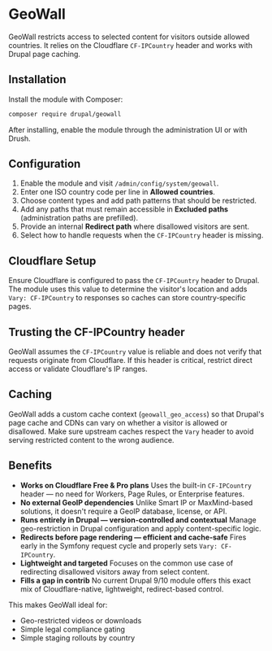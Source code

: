 # GeoWall

GeoWall restricts access to selected content for visitors outside allowed countries. It relies on the Cloudflare `CF-IPCountry` header and works with Drupal page caching.

## Installation

Install the module with Composer:

```bash
composer require drupal/geowall
```

After installing, enable the module through the administration UI or with Drush.

## Configuration

1. Enable the module and visit `/admin/config/system/geowall`.
2. Enter one ISO country code per line in **Allowed countries**.
3. Choose content types and add path patterns that should be restricted.
4. Add any paths that must remain accessible in **Excluded paths** (administration paths are prefilled).
5. Provide an internal **Redirect path** where disallowed visitors are sent.
6. Select how to handle requests when the `CF-IPCountry` header is missing.

## Cloudflare Setup

Ensure Cloudflare is configured to pass the `CF-IPCountry` header to Drupal. The module uses this value to determine the visitor's location and adds `Vary: CF-IPCountry` to responses so caches can store country‑specific pages.

## Trusting the CF-IPCountry header

GeoWall assumes the `CF-IPCountry` value is reliable and does not verify that requests originate from Cloudflare. If this header is critical, restrict direct access or validate Cloudflare's IP ranges.

## Caching

GeoWall adds a custom cache context (`geowall_geo_access`) so that Drupal's page cache and CDNs can vary on whether a visitor is allowed or disallowed. Make sure upstream caches respect the `Vary` header to avoid serving restricted content to the wrong audience.

## Benefits

- **Works on Cloudflare Free & Pro plans**
  Uses the built-in `CF-IPCountry` header — no need for Workers, Page Rules, or Enterprise features.
- **No external GeoIP dependencies**
  Unlike Smart IP or MaxMind-based solutions, it doesn't require a GeoIP database, license, or API.
- **Runs entirely in Drupal — version-controlled and contextual**
  Manage geo-restriction in Drupal configuration and apply content-specific logic.
- **Redirects before page rendering — efficient and cache-safe**
  Fires early in the Symfony request cycle and properly sets `Vary: CF-IPCountry`.
- **Lightweight and targeted**
  Focuses on the common use case of redirecting disallowed visitors away from select content.
- **Fills a gap in contrib**
  No current Drupal 9/10 module offers this exact mix of Cloudflare-native, lightweight, redirect-based control.

This makes GeoWall ideal for:

- Geo-restricted videos or downloads
- Simple legal compliance gating
- Simple staging rollouts by country

